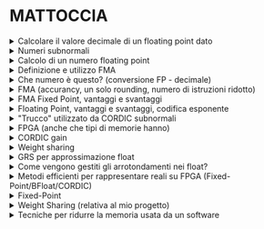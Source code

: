 # MATTOCCIA #
<details>
  <summary>Calcolare il valore decimale di un floating point dato</summary>
  
</details>

<details>
  <summary>Numeri subnormali</summary>
  sono un sottoinsieme di numeri a virgola mobile utilizzati per rappresentare valori molto piccoli, prossimi a zero, che non possono essere codificati nel formato normalizzato standard, sappiamo che più ci avviciniamo allo zero, più l'accuracy aumenta, questo però non vale all'infinito, in quanto non si può avere un esponente negativo infinito, di conseguenza per toccare lo zero bisogna utilizzare i numeri subnormali(denormalizzati); quando infatti un esponente di avvicina al valore minimo -expmin, la notazione scientifica porterebbe ad un buco tra 0 e 2^-expmin, di conseguenza si introducono i numeri subnormali come x = 0.m x 10<sup>-expmin</sup> , piu la mantissa è piccola piu mi avvicino a zero.
</details>

<details>
  <summary>Calcolo di un numero floating point</summary>
  Un numero floating point si calcola decomponendolo in segno, esponente e mantissa, e applicando la formula standard del formato IEEE 754.
</details>

<details>
  <summary>Definizione e utilizzo FMA</summary>
  FMA (Fused Multiply-Add) è un'operazione che esegue una moltiplicazione seguita da un'addizione con un solo arrotondamento, migliorando la precisione.
</details>

<details>
  <summary>Che numero è questo? (conversione FP - decimale)</summary>
  La conversione da floating point a decimale si ottiene analizzando la codifica IEEE 754 e ricostruendo il valore numerico.
</details>

<details>
  <summary>FMA (accurancy, un solo rounding, numero di istruzioni ridotto)</summary>
  L'FMA è utile perché riduce il numero di arrotondamenti e istruzioni, aumentando la precisione e l'efficienza dei calcoli.
</details>

<details>
  <summary>FMA Fixed Point, vantaggi e svantaggi</summary>
  Il Fixed Point con FMA ha il vantaggio di migliorare l'efficienza computazionale, ma può introdurre limitazioni nella rappresentazione dei valori.
</details>

<details>
  <summary>Floating Point, vantaggi e svantaggi, codifica esponente</summary>
  Il floating point consente di rappresentare un ampio intervallo di numeri con precisione variabile, ma introduce errori di arrotondamento e una maggiore complessità hardware.
</details>

<details>
  <summary>"Trucco" utilizzato da CORDIC subnormali</summary>
  Il CORDIC usa iterazioni successive per calcolare funzioni trigonometriche ed esponenziali con operazioni di somma e shift.
</details>

<details>
  <summary>FPGA (anche che tipi di memorie hanno)</summary>
  Le FPGA utilizzano vari tipi di memoria come BRAM, DRAM ed EEPROM per archiviare dati e configurazioni.
</details>

<details>
  <summary>CORDIC gain</summary>
  Il gain del CORDIC è un fattore di scala introdotto dalle iterazioni successive dell'algoritmo.
</details>

<details>
  <summary>Weight sharing</summary>
  Il Weight Sharing è una tecnica per ridurre la memoria nei modelli di deep learning comprimendo i pesi attraverso la quantizzazione o la condivisione.
</details>

<details>
  <summary>GRS per approssimazione float</summary>
  Il metodo GRS (Guard, Round, Sticky) è usato negli arrotondamenti dei numeri floating point per migliorare l'accuratezza.
</details>

<details>
  <summary>Come vengono gestiti gli arrotondamenti nei float?</summary>
  Gli arrotondamenti nei float seguono le modalità definite dallo standard IEEE 754, inclusi "round to nearest" e "truncate".
</details>

<details>
  <summary>Metodi efficienti per rappresentare reali su FPGA (Fixed-Point/BFloat/CORDIC)</summary>
  Su FPGA, i numeri reali possono essere rappresentati in diversi modi come Fixed-Point, BFloat e CORDIC, ognuno con vantaggi in termini di precisione e utilizzo di risorse.
</details>

<details>
  <summary>Fixed-Point</summary>
  Il formato Fixed-Point rappresenta i numeri con una precisione fissa, risultando efficiente in hardware ma meno flessibile del floating point.
</details>

<details>
  <summary>Weight Sharing (relativa al mio progetto)</summary>
  La tecnica di Weight Sharing nel tuo progetto potrebbe ridurre la memoria necessaria comprimendo i pesi di una rete neurale.
</details>

<details>
  <summary>Tecniche per ridurre la memoria usata da un software</summary>
  Tecniche comuni includono la quantizzazione, la compressione dei dati e la riduzione della precisione dei numeri rappresentati.
</details>
